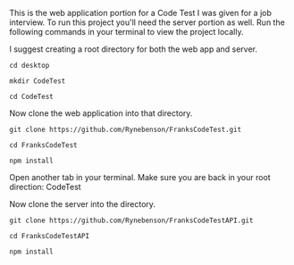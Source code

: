 This is the web application portion for a Code Test I was given for a job interview. To run this project you'll need the server portion as well. Run the following commands in your terminal to view the project locally.

I suggest creating a root directory for both the web app and server.

 `cd desktop`
 
 `mkdir CodeTest`
 
 `cd CodeTest`

Now clone the web application into that directory.

  `git clone https://github.com/Rynebenson/FranksCodeTest.git`
  
  `cd FranksCodeTest`
  
  `npm install`

Open another tab in your terminal. Make sure you are back in your root direction: CodeTest

Now clone the server into the directory.

  `git clone https://github.com/Rynebenson/FranksCodeTestAPI.git`
  
  `cd FranksCodeTestAPI`
  
  `npm install`
